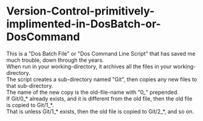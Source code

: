 # Version-Control-primitively-implimented-in-DosBatch-or-DosCommand
This is a "Dos Batch File" or "Dos Command Line Script" that has saved me much trouble, down through the years.
<br/>
When run in your working-directory, it archives all the files in your working-directory.
<br/>
The script creates a sub-directory named "Git", then copies any new files to that sub-directory.
<br/>
The name of the new copy is the old-file-name with "0_" prepended.
<br/>
If Git/0_\* already exists, and it is different from the old file, then the old file is copied to Git/1_\*.
<br/>
That is unless Git/1_\* exists, then the old file is copied to Git/2_*, and so on.
